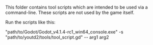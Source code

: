 This folder contains tool scripts which are intended to be used via a command-line.
These scripts are not used by the game itself.

Run the scripts like this:

"path/to/Godot/Godot_v4.1.4-rc1_win64_console.exe" -s "path/to/youtd2/tools/tool_script.gd" -- arg1 arg2

